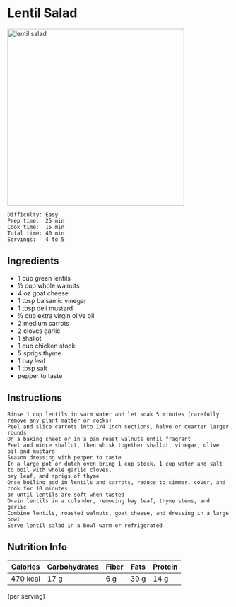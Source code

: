 # Lentil Salad

<img src="" alt="lentil salad" width="400px" />

```
Difficulty: Easy
Prep time:  25 min
Cook time:  15 min
Total time: 40 min
Servings:   4 to 5
```

## Ingredients

* 1 cup green lentils
* ½ cup whole walnuts
* 4 oz goat cheese
* 1 tbsp balsamic vinegar
* 1 tbsp deli mustard
* ⅓ cup extra virgin olive oil
* 2 medium carrots
* 2 cloves garlic
* 1 shallot
* 1 cup chicken stock
* 5 sprigs thyme
* 1 bay leaf
* 1 tbsp salt
* pepper to taste

## Instructions

```
Rinse 1 cup lentils in warm water and let soak 5 minutes (carefully remove any plant matter or rocks)
Peel and slice carrots into 1/4 inch sections, halve or quarter larger rounds
On a baking sheet or in a pan roast walnuts until fragrant
Peel and mince shallot, then whisk together shallot, vinegar, olive oil and mustard
Season dressing with pepper to taste
In a large pot or dutch oven bring 1 cup stock, 1 cup water and salt to boil with whole garlic cloves, 
bay leaf, and sprigs of thyme
Once boiling add in lentils and carrots, reduce to simmer, cover, and cook for 10 minutes 
or until lentils are soft when tasted
Drain lentils in a colander, removing bay leaf, thyme stems, and garlic
Combine lentils, roasted walnuts, goat cheese, and dressing in a large bowl
Serve lentil salad in a bowl warm or refrigerated
```

## Nutrition Info

| Calories | Carbohydrates | Fiber | Fats | Protein |
|----------|---------------|-------|------|---------|
| 470 kcal | 17 g          | 6 g   | 39 g | 14 g    |

(per serving)
